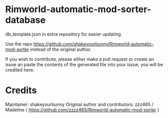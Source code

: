 # Rimworld-automatic-mod-sorter-database
db_template.json in extra repository for easier updating.

Use the repo https://github.com/shakeyourbunny/Rimworld-automatic-mod-sorter instead of the original author. 

If you wish to contribute, please either make a pull request or create an issue an paste the contents of the generated file into your issue, you will be credited here.

# Credits
Maintainer: shakeyourbunny
Original author and contributors: zzz465 / Madeline ( https://github.com/zzzz465/Rimworld-automatic-mod-sorter )

